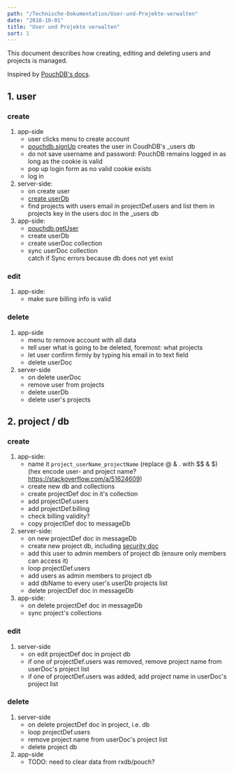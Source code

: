 ```yaml
---
path: "/Technische-Dokumentation/User-und-Projekte-verwalten"
date: "2018-10-01"
title: "User und Projekte verwalten"
sort: 1
---
```


This document describes how creating, editing and deleting users and projects is managed.

Inspired by [PouchDB's docs](https://github.com/pouchdb-community/pouchdb-authentication/blob/master/docs/recipes.md#some-people-can-read-some-docs-some-people-can-write-those-same-docs).

## 1. user
### create
1. app-side
   * user clicks menu to create account
   * [pouchdb.signUp](https://github.com/pouchdb-community/pouchdb-authentication/blob/master/docs/api.md#dbsignupusername-password--options--callback) creates the user in CoudhDB's _users db
   * do not save username and password: PouchDB remains logged in as long as the cookie is valid
   * pop up login form as no valid cookie exists
   * log in
2. server-side:
   * on create user
   * [create userDb](http://docs.couchdb.org/en/stable/config/couch-peruser.html)
   * find projects with users email in projectDef.users and list them in projects key in the users doc in the _users db
3. app-side:
   * [pouchdb.getUser](https://github.com/pouchdb-community/pouchdb-authentication/blob/master/docs/api.md#dbgetuserusername--opts-callback)
   * create userDb
   * create userDoc collection
   * sync userDoc collection<br/>
      catch if Sync errors because db does not yet exist

### edit
1. app-side:
   * make sure billing info is valid

### delete
1. app-side
   * menu to remove account with all data
   * tell user what is going to be deleted, foremost: what projects
   * let user confirm firmly by typing his email in to text field
   * delete userDoc
2. server-side
   * on delete userDoc
   * remove user from projects
   * delete userDb
   * delete user's projects

## 2. project / db
### create
1. app-side:
   * name it `project_userName_projectName` (replace @ & . with $$ & $) (hex encode user- and project name? https://stackoverflow.com/a/51624609)
   * create new db and collections
   * create projectDef doc in it's collection
   * add projectDef.users
   * add projectDef.billing
   * check billing validity?
   * copy projectDef doc to messageDb
2. server-side:
   * on new projectDef doc in messageDb
   * create new project db, including [security doc](http://docs.couchdb.org/en/latest/api/database/security.html)
   * add this user to admin members of project db (ensure only members can access it)
   * loop projectDef.users
   * add users as admin members to project db
   * add dbName to every user's userDb projects list
   * delete projectDef doc in messageDb
3. app-side:
   * on delete projectDef doc in messageDb
   * sync project's collections

### edit
1. server-side
   * on edit projectDef doc in project db
   * if one of projectDef.users was removed, remove project name from userDoc's project list
   * if one of projectDef.users was added, add project name in userDoc's project list

### delete
1. server-side
   * on delete projectDef doc in project, i.e. db
   * loop projectDef.users
   * remove project name from userDoc's project list
   * delete project db
2. app-side
   * TODO: need to clear data from rxdb/pouch?